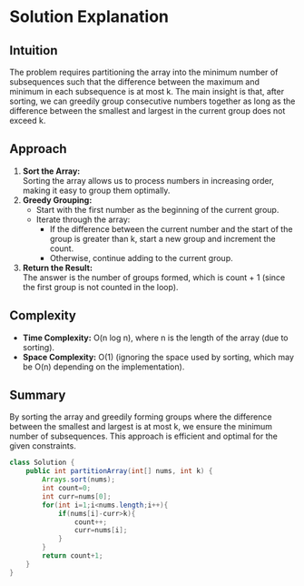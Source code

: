 # Solution Explanation

## Intuition
The problem requires partitioning the array into the minimum number of subsequences such that the difference between the maximum and minimum in each subsequence is at most k. The main insight is that, after sorting, we can greedily group consecutive numbers together as long as the difference between the smallest and largest in the current group does not exceed k.

## Approach
1. **Sort the Array:**  
   Sorting the array allows us to process numbers in increasing order, making it easy to group them optimally.
2. **Greedy Grouping:**  
   - Start with the first number as the beginning of the current group.
   - Iterate through the array:
     - If the difference between the current number and the start of the group is greater than k, start a new group and increment the count.
     - Otherwise, continue adding to the current group.
3. **Return the Result:**  
   The answer is the number of groups formed, which is count + 1 (since the first group is not counted in the loop).

## Complexity
- **Time Complexity:** O(n log n), where n is the length of the array (due to sorting).
- **Space Complexity:** O(1) (ignoring the space used by sorting, which may be O(n) depending on the implementation).

## Summary
By sorting the array and greedily forming groups where the difference between the smallest and largest is at most k, we ensure the minimum number of subsequences. This approach is efficient and optimal for the given constraints.

```java
class Solution {
    public int partitionArray(int[] nums, int k) {
        Arrays.sort(nums);
        int count=0;
        int curr=nums[0];
        for(int i=1;i<nums.length;i++){
            if(nums[i]-curr>k){
                count++;
                curr=nums[i];
            }
        }
        return count+1;
    }
}
